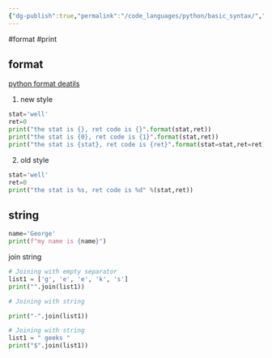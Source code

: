 ```yaml
---
{"dg-publish":true,"permalink":"/code_languages/python/basic_syntax/","noteIcon":""}
---
```


#format #print
## format
[python format deatils](https://pyformat.info/)
1. new style
```python
stat='well'
ret=0
print("the stat is {}, ret code is {}".format(stat,ret))
print("the stat is {0}, ret code is {1}".format(stat,ret))
print("the stat is {stat}, ret code is {ret}".format(stat=stat,ret=ret))

```

2. old style
```python
stat='well'
ret=0
print("the stat is %s, ret code is %d" %(stat,ret))
```

## string
```py
name='George'
print(f"my name is {name}")
```

join string
```py
# Joining with empty separator
list1 = ['g', 'e', 'e', 'k', 's']
print("".join(list1))

# Joining with string

print("-".join(list1))

# Joining with string
list1 = " geeks "
print("$".join(list1))

```